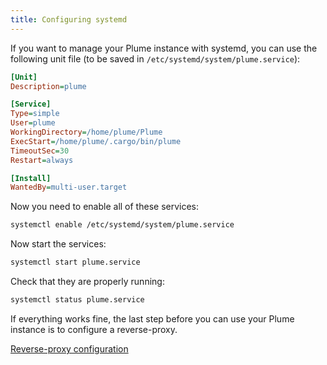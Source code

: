 ```yaml
---
title: Configuring systemd
---
```


If you want to manage your Plume instance with systemd, you can use the following
unit file (to be saved in `/etc/systemd/system/plume.service`):

```ini
[Unit]
Description=plume

[Service]
Type=simple
User=plume
WorkingDirectory=/home/plume/Plume
ExecStart=/home/plume/.cargo/bin/plume
TimeoutSec=30
Restart=always

[Install]
WantedBy=multi-user.target
```

Now you need to enable all of these services:

```bash
systemctl enable /etc/systemd/system/plume.service
```

Now start the services:

```bash
systemctl start plume.service
```

Check that they are properly running:

```bash
systemctl status plume.service
```

If everything works fine, the last step before you can use your Plume instance
is to configure a reverse-proxy.

<a class="action" href="../../proxy/">Reverse-proxy configuration</a>